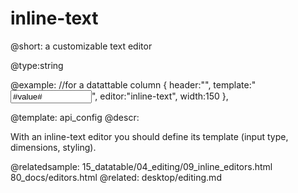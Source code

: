 inline-text
=============


@short: a customizable text editor
	

@type:string 

@example: 
//for a datattable column
{ header:"", template:"<input type='text' value='#value#' style='width:130px;'>", editor:"inline-text", width:150 },

@template:	api_config
@descr:

With an inline-text editor you should define its template (input type, dimensions, styling). 

@relatedsample:
	15_datatable/04_editing/09_inline_editors.html
    80_docs/editors.html
@related:
	desktop/editing.md


